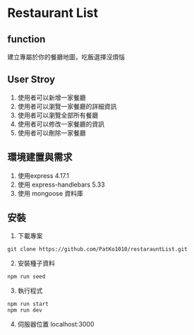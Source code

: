 # Restaurant List

## function 
建立專屬於你的餐廳地圖，吃飯選擇沒煩惱

## User Stroy 
1. 使用者可以新增一家餐廳
2. 使用者可以瀏覽一家餐廳的詳細資訊
3. 使用者可以瀏覽全部所有餐廳
4. 使用者可以修改一家餐廳的資訊
5. 使用者可以刪除一家餐廳


## 環境建置與需求
1. 使用express 4.17.1
2. 使用 express-handlebars 5.33
3. 使用 mongoose 資料庫

## 安裝
1. 下載專案
```
git clone https://github.com/PatKo1010/restarauntList.git

```
2. 安裝種子資料

```
npm run seed 
```
3. 執行程式
```
npm run start
npm run dev
```

4. 伺服器位置
localhost:3000